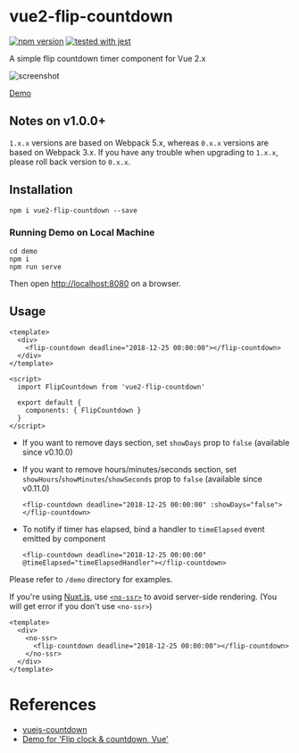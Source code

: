 # vue2-flip-countdown

[![npm version](https://badge.fury.io/js/vue2-flip-countdown.svg)](https://badge.fury.io/js/vue2-flip-countdown) [![tested with jest](https://img.shields.io/badge/tested_with-jest-99424f.svg)](https://github.com/facebook/jest)

A simple flip countdown timer component for Vue 2.x

![screenshot](https://github.com/philipjkim/vue2-flip-countdown/blob/master/screenshot.png?raw=true)

[Demo](https://philipjkim.github.io/vue2-flip-countdown/index.html)

## Notes on v1.0.0+

`1.x.x` versions are based on Webpack 5.x, whereas `0.x.x` versions are based on Webpack 3.x. 
If you have any trouble when upgrading to `1.x.x`, please roll back version to `0.x.x`. 

## Installation

```
npm i vue2-flip-countdown --save
```

### Running Demo on Local Machine

```
cd demo
npm i
npm run serve
```

Then open <http://localhost:8080> on a browser.

## Usage

```vue
<template>
  <div>
    <flip-countdown deadline="2018-12-25 00:00:00"></flip-countdown>
  </div>
</template>

<script>
  import FlipCountdown from 'vue2-flip-countdown'

  export default {
    components: { FlipCountdown }
  }
</script>
```

- If you want to remove days section, set `showDays` prop to `false` (available since v0.10.0)
- If you want to remove hours/minutes/seconds section, set `showHours`/`showMinutes`/`showSeconds` prop to `false` (available since v0.11.0)

    ```vue
    <flip-countdown deadline="2018-12-25 00:00:00" :showDays="false"></flip-countdown>
    ```

- To notify if timer has elapsed, bind a handler to `timeElapsed` event emitted by component

    ```vue
    <flip-countdown deadline="2018-12-25 00:00:00" @timeElapsed="timeElapsedHandler"></flip-countdown>
    ```

Please refer to `/demo` directory for examples.

If you're using [Nuxt.js](https://nuxtjs.org/), use [`<no-ssr>`](https://nuxtjs.org/api/components-no-ssr#the-lt-no-ssr-gt-component) to avoid server-side rendering. (You will get error if you don't use `<no-ssr>`)

```vue
<template>
  <div>
    <no-ssr>
      <flip-countdown deadline="2018-12-25 00:00:00"></flip-countdown>
    </no-ssr>
  </div>
</template>
```

# References

- [vuejs-countdown](https://github.com/getanwar/vuejs-countdown)
- [Demo for 'Flip clock & countdown, Vue'](https://codepen.io/shshaw/pen/BzObXp)
